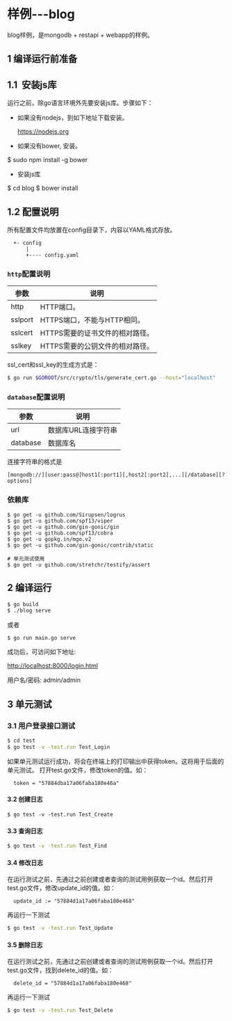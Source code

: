 样例---blog
===========

blog样例，是mongodb + restapi + webapp的样例。

## 1 编译运行前准备

## 1.1  安装js库

运行之前，除go语言环境外先要安装js库。步骤如下：

- 如果没有nodejs，到如下地址下载安装。

  <https://nodejs.org>

- 如果没有bower, 安装。

$ sudo npm install -g bower

- 安装js库

$ cd blog $ bower install

## 1.2 配置说明

所有配置文件均放置在config目录下，内容以YAML格式存放。

```
  +- config
      |
      +---- config.yaml
```

###  `http`配置说明

参数     | 说明
------- | ------------------
http    | HTTP端口。
sslport | HTTPS端口，不能与HTTP相同。
sslcert | HTTPS需要的证书文件的相对路径。
sslkey  | HTTPS需要的公钥文件的相对路径。
ssl_cert和ssl_key的生成方式是：

```bash
$ go run $GOROOT/src/crypto/tls/generate_cert.go --host="localhost"
```

### `database`配置说明

参数      | 说明
-------- | ------------------
url      | 数据库URL连接字符串
database | 数据库名

连接字符串的格式是

`[mongodb://][user:pass@]host1[:port1][,host2[:port2],...][/database][?options]`

### 依赖库

```shell
$ go get -u github.com/Sirupsen/logrus
$ go get -u github.com/spf13/viper
$ go get -u github.com/gin-gonic/gin
$ go get -u github.com/spf13/cobra
$ go get -u gopkg.in/mgo.v2
$ go get -u github.com/gin-gonic/contrib/static

# 单元测试使用
$ go get -u github.com/stretchr/testify/assert
```

## 2 编译运行

```bash
$ go build
$ ./blog serve
```

或者

```
$ go run main.go serve
```

成功后，可访问如下地址:

<http://localhost:8000/login.html>

用户名/密码: admin/admin

## 3 单元测试

### 3.1 用户登录接口测试

```bash
$ cd test
$ go test -v -test.run Test_Login
```

如果单元测试运行成功，将会在终端上的打印输出中获得token。这将用于后面的单元测试。 打开test.go文件，修改token的值。如：

```golang
  token = "57884dba17a06faba180e46a"
```

#### 3.2 创建日志

```
$ go test -v -test.run Test_Create
```

#### 3.3 查询日志

```bash
$ go test -v -test.run Test_Find
```

#### 3.4 修改日志

在运行测试之前，先通过之前创建或者查询的测试用例获取一个id。然后打开test.go文件，修改update_id的值。如：

```golang
  update_id := "57884d1a17a06faba180e468"
```

再运行一下测试

```bash
$ go test -v -test.run Test_Update
```

#### 3.5 删除日志

在运行测试之前，先通过之前创建或者查询的测试用例获取一个id。然后打开test.go文件，找到delete_id的值。如：

```golang
  delete_id = "57884d1a17a06faba180e468"
```

再运行一下测试

```bash
$ go test -v -test.run Test_Delete
```

